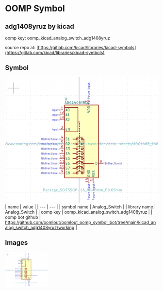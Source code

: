 # OOMP Symbol  
## adg1408yruz  by kicad  
  
oomp key: oomp_kicad_analog_switch_adg1408yruz  
  
source repo at: [https://gitlab.com/kicad/libraries/kicad-symbols](https://gitlab.com/kicad/libraries/kicad-symbols)  
## Symbol  
  
[![working.png](working_600.png)](working.png)  
| name | value | 
| --- | --- | 
| symbol name | Analog_Switch | 
| library name | Analog_Switch | 
| oomp key | oomp_kicad_analog_switch_adg1408yruz | 
| oomp bot github | https://github.com/oomlout/oomlout_oomp_symbol_bot/tree/main/kicad_analog_switch_adg1408yruz/working | 
## Images  
  
[![working.png](working_140.png)](working.png)  
